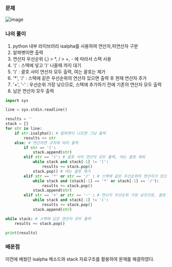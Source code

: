 ### 문제
![image](![post_fix1](https://user-images.githubusercontent.com/69138191/201480109-8cfc261c-8864-4d9a-9d58-b29c8d545b6b.png))

### 나의 풀이
1. python 내부 라이브러리 isalpha를 사용하여 연산자,피연산자 구분
2. 알파벳이면 출력
3. 연산자 우선순위 (,) > *, / > +, - 에 따라서 스택 사용
4. '(' : 스택에 넣고 ')' 나올때 까지 대기
5. ')' : 괄호 사이 연산자 모두 출력, 여는 괄호는 제거
6. '*', '/' : 스택에 같은 우선순위의 연산자 있으면 출력 후 현재 연산자 추가
7. '+', '-' : 우선순위 가장 낮으므로, 스택에 추가하기 전에 기존의 연산자 모두 출력
9. 남은 연산자 모두 출력

```python
import sys

line = sys.stdin.readline()

results = ''
stack = []
for str in line:
    if str.isalpha(): # 알파벳이 나오면 그냥 출력
        results += str
    else: # 연산자면 규칙에 따라 출력
        if str == '(':
            stack.append(str)
        elif str == ')': # 괄호 사이 연산자 모두 출력, 여는 괄호 제외
            while stack and stack[-1] != '(':
                results += stack.pop()
            stack.pop() # 여는 괄호 제거
        elif str == '*' or str == '/' : # 스택에 같은 우선순위의 연산자가 있으면 출력후 현재 연산자 추가
            while stack and (stack[-1] == '*' or stack[-1] == '/'):
                results += stack.pop()
            stack.append(str)
        elif str == '+' or str == '-' : # 연산자 우선순위 가장 낮으므로, 괄호 제외하고 모두 출력
            while stack and stack[-1] != '(':
                results += stack.pop()
            stack.append(str)

while stack: # 스택에 남은 연산자 모두 출력
    results += stack.pop()

print(results)
```

### 배운점
이전에 배웠던 isalpha 메소드와 stack 자료구조를 활용하여 문제를 해결하였다. 
